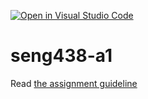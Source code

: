 [![Open in Visual Studio Code](https://classroom.github.com/assets/open-in-vscode-c66648af7eb3fe8bc4f294546bfd86ef473780cde1dea487d3c4ff354943c9ae.svg)](https://classroom.github.com/online_ide?assignment_repo_id=9808969&assignment_repo_type=AssignmentRepo)
# seng438-a1

Read [the assignment guideline](seng438-a1.md) 
